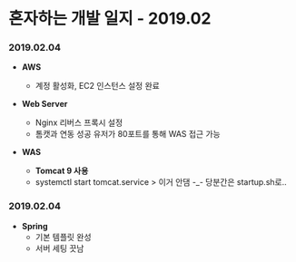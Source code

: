 혼자하는 개발 일지  - 2019.02 
========================

### 2019.02.04
+ **AWS**
    + 계정 활성화, EC2 인스턴스 설정 완료

+ **Web Server**
    + Nginx 리버스 프록시 설정
    + 톰캣과 연동 성공 유저가 80포트를 통해 WAS 접근 가능
+ **WAS**
    + **Tomcat 9 사용**
    + systemctl start tomcat.service > 이거 안댐 -_- 당분간은 startup.sh로..
    
### 2019.02.04
+ **Spring**
    + 기본 템플릿 완성
    + 서버 세팅 끗남